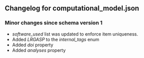 ## Changelog for computational_model.json

### Minor changes since schema version 1
* *software_used* list was updated to enforce item uniqueness.
* Added *LRGASP* to the *internal_tags* enum
* Added *doi* property
* Added *analyses* property
